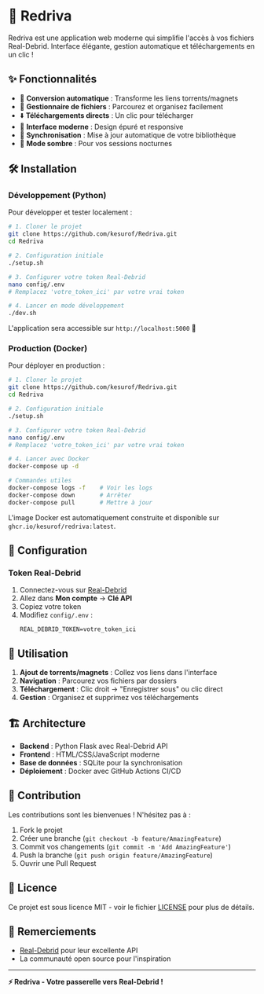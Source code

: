 # 🚀 Redriva

Redriva est une application web moderne qui simplifie l'accès à vos fichiers Real-Debrid. Interface élégante, gestion automatique et téléchargements en un clic !

## ✨ Fonctionnalités

- 🔗 **Conversion automatique** : Transforme les liens torrents/magnets
- 📁 **Gestionnaire de fichiers** : Parcourez et organisez facilement
- ⬇️ **Téléchargements directs** : Un clic pour télécharger
- 🎯 **Interface moderne** : Design épuré et responsive
- 🔄 **Synchronisation** : Mise à jour automatique de votre bibliothèque
- 🌙 **Mode sombre** : Pour vos sessions nocturnes

## 🛠️ Installation

### Développement (Python)

Pour développer et tester localement :

```bash
# 1. Cloner le projet
git clone https://github.com/kesurof/Redriva.git
cd Redriva

# 2. Configuration initiale
./setup.sh

# 3. Configurer votre token Real-Debrid
nano config/.env
# Remplacez 'votre_token_ici' par votre vrai token

# 4. Lancer en mode développement
./dev.sh
```

L'application sera accessible sur `http://localhost:5000` 🎉

### Production (Docker)

Pour déployer en production :

```bash
# 1. Cloner le projet
git clone https://github.com/kesurof/Redriva.git
cd Redriva

# 2. Configuration initiale
./setup.sh

# 3. Configurer votre token Real-Debrid
nano config/.env
# Remplacez 'votre_token_ici' par votre vrai token

# 4. Lancer avec Docker
docker-compose up -d

# Commandes utiles
docker-compose logs -f    # Voir les logs
docker-compose down       # Arrêter
docker-compose pull       # Mettre à jour
```

L'image Docker est automatiquement construite et disponible sur `ghcr.io/kesurof/redriva:latest`.

## 🔧 Configuration

### Token Real-Debrid

1. Connectez-vous sur [Real-Debrid](https://real-debrid.com)
2. Allez dans **Mon compte** → **Clé API**
3. Copiez votre token
4. Modifiez `config/.env` :
   ```
   REAL_DEBRID_TOKEN=votre_token_ici
   ```

## 📖 Utilisation

1. **Ajout de torrents/magnets** : Collez vos liens dans l'interface
2. **Navigation** : Parcourez vos fichiers par dossiers
3. **Téléchargement** : Clic droit → "Enregistrer sous" ou clic direct
4. **Gestion** : Organisez et supprimez vos téléchargements

## 🏗️ Architecture

- **Backend** : Python Flask avec Real-Debrid API
- **Frontend** : HTML/CSS/JavaScript moderne
- **Base de données** : SQLite pour la synchronisation
- **Déploiement** : Docker avec GitHub Actions CI/CD

## 🤝 Contribution

Les contributions sont les bienvenues ! N'hésitez pas à :

1. Fork le projet
2. Créer une branche (`git checkout -b feature/AmazingFeature`)
3. Commit vos changements (`git commit -m 'Add AmazingFeature'`)
4. Push la branche (`git push origin feature/AmazingFeature`)
5. Ouvrir une Pull Request

## 📄 Licence

Ce projet est sous licence MIT - voir le fichier [LICENSE](LICENSE) pour plus de détails.

## 🙏 Remerciements

- [Real-Debrid](https://real-debrid.com) pour leur excellente API
- La communauté open source pour l'inspiration

---

**⚡ Redriva - Votre passerelle vers Real-Debrid !**
